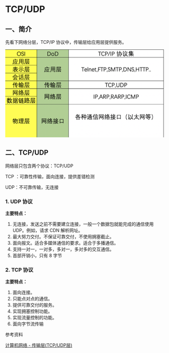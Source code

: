 # TCP/UDP

## 一、简介

先看下网络分层，TCP/IP 协议中，传输层给应用层提供服务。

![image-20190909001639685](../img/image-20190909001639685.png)



## 二、TCP/UDP

网络层只包含两个协议：TCP/UDP



TCP ：可靠性传输，面向连接，提供差错检测

UDP：不可靠传输，无连接



### 1. UDP 协议

**主要特点：**

1. 无连接，发送之前不需要建立连接，一般一个数据包就能完成的通信使用 UDP。例如，请求 CDN 解析网址。
2. 最大努力交付。不保证可靠交付，不使用拥塞截止。
3. 面向报文。适合多媒体通信的要求。适合于多播通信。
4. 支持一对一，一对多，多对一，多对多的交互通信。
5. 首部开销小，只有 8 字节



### 2. TCP 协议

**主要特点：**

1. 面向连接。
2. 只能点对点的通信。
3. 提供可靠交付的服务。
4. 实现拥塞控制功能。
5. 实现流量控制的功能。
6. 面向字节流传输



参考资料

[计算机网络 - 传输层(TCP/UDP层)](https://juejin.im/post/5d731dbf5188255457502794?utm_source=gold_browser_extension)
